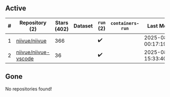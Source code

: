## Active
| # | Repository (2) | Stars (402) | Dataset | `run` (2) | `containers-run` | Last Modified |
| --- | --- | --- | --- | --- | --- | --- |
| 1 | [niivue/niivue](https://github.com/niivue/niivue) | 366 |  | :heavy_check_mark: |  | 2025-08-15 00:17:19+00:00 |
| 2 | [niivue/niivue-vscode](https://github.com/niivue/niivue-vscode) | 36 |  | :heavy_check_mark: |  | 2025-08-21 15:33:40+00:00 |

## Gone
No repositories found!
